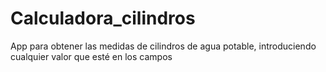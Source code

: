 # Calculadora_cilindros
App para obtener las medidas de cilindros de agua potable, introduciendo cualquier valor que esté en los campos
